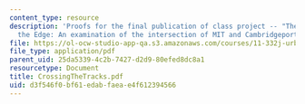 ```yaml
---
content_type: resource
description: 'Proofs for the final publication of class project -- "The Future of
  the Edge: An examination of the intersection of MIT and Cambridgeport"'
file: https://ol-ocw-studio-app-qa.s3.amazonaws.com/courses/11-332j-urban-design-fall-2003/d3f546f0bf61edabfaeae4f612394566_CrossingTheTracks.pdf
file_type: application/pdf
parent_uid: 25da5339-4c2b-7427-d2d9-80efed8dc8a1
resourcetype: Document
title: CrossingTheTracks.pdf
uid: d3f546f0-bf61-edab-faea-e4f612394566
---
```

